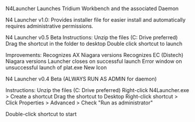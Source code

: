 N4Launcher
Launches Tridium Workbench and the associated Daemon

N4 Launcher v1.0: Provides installer file for easier install and automatically requires administrative permissions.

N4 Launcher v0.5 Beta Instructions: Unzip the files (C: Drive preferred) Drag the shortcut in the folder to desktop Double click shortcut to launch

Improvements: Recognizes AX Niagara versions Recognizes EC (Distech) Niagara versions Launcher closes on successful launch Error window on unsuccessful launch of plat.exe New Icon

N4 Launcher v0.4 Beta (ALWAYS RUN AS ADMIN for daemon)

Instructions: Unzip the files (C: Drive preferred) Right-click N4Launcher.exe > Create a shortcut Drag the shortcut to Desktop Right-click shortcut > Click Properties > Advanced > Check "Run as administrator"

Double-click shortcut to start

